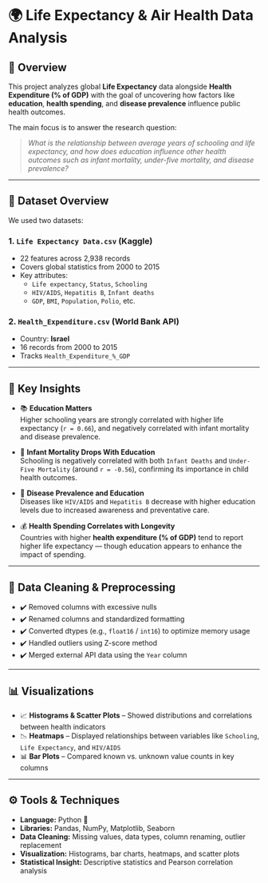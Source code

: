 # 🌍 Life Expectancy & Air Health Data Analysis

## 📌 Overview

This project analyzes global **Life Expectancy** data alongside **Health Expenditure (% of GDP)** with the goal of uncovering how factors like **education**, **health spending**, and **disease prevalence** influence public health outcomes.

The main focus is to answer the research question:

> _What is the relationship between average years of schooling and life expectancy, and how does education influence other health outcomes such as infant mortality, under-five mortality, and disease prevalence?_

---

## 📂 Dataset Overview

We used two datasets:

### 1. `Life Expectancy Data.csv` (Kaggle)
- 22 features across 2,938 records
- Covers global statistics from 2000 to 2015
- Key attributes:
  - `Life expectancy`, `Status`, `Schooling`
  - `HIV/AIDS`, `Hepatitis B`, `Infant deaths`
  - `GDP`, `BMI`, `Population`, `Polio`, etc.

### 2. `Health_Expenditure.csv` (World Bank API)
- Country: **Israel**
- 16 records from 2000 to 2015
- Tracks `Health_Expenditure_%_GDP`

---

## 🧠 Key Insights

- 📚 **Education Matters**  
  Higher schooling years are strongly correlated with higher life expectancy (`r = 0.66`), and negatively correlated with infant mortality and disease prevalence.

- 👶 **Infant Mortality Drops With Education**  
  Schooling is negatively correlated with both `Infant Deaths` and `Under-Five Mortality` (around `r = -0.56`), confirming its importance in child health outcomes.

- 🧬 **Disease Prevalence and Education**  
  Diseases like `HIV/AIDS` and `Hepatitis B` decrease with higher education levels due to increased awareness and preventative care.

- 💰 **Health Spending Correlates with Longevity**  
  Countries with higher **health expenditure (% of GDP)** tend to report higher life expectancy — though education appears to enhance the impact of spending.

---

## 🧹 Data Cleaning & Preprocessing

- ✔️ Removed columns with excessive nulls
- ✔️ Renamed columns and standardized formatting
- ✔️ Converted dtypes (e.g., `float16` / `int16`) to optimize memory usage
- ✔️ Handled outliers using Z-score method
- ✔️ Merged external API data using the `Year` column

---

## 📊 Visualizations

- 📈 **Histograms & Scatter Plots** – Showed distributions and correlations between health indicators
- 📉 **Heatmaps** – Displayed relationships between variables like `Schooling`, `Life Expectancy`, and `HIV/AIDS`
- 📊 **Bar Plots** – Compared known vs. unknown value counts in key columns

---

## ⚙️ Tools & Techniques

- **Language:** Python 🐍  
- **Libraries:** Pandas, NumPy, Matplotlib, Seaborn  
- **Data Cleaning:** Missing values, data types, column renaming, outlier replacement  
- **Visualization:** Histograms, bar charts, heatmaps, and scatter plots  
- **Statistical Insight:** Descriptive statistics and Pearson correlation analysis
